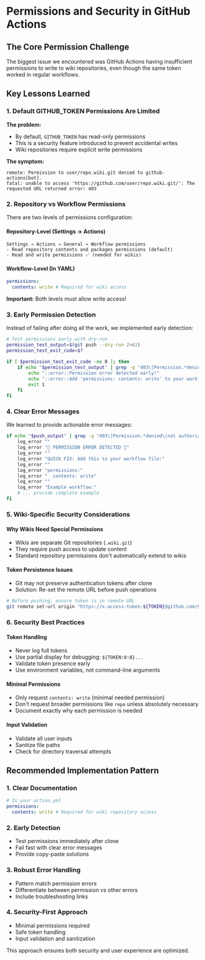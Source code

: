# Permissions and Security in GitHub Actions

## The Core Permission Challenge

The biggest issue we encountered was GitHub Actions having insufficient permissions to write to wiki repositories, even though the same token worked in regular workflows.

## Key Lessons Learned

### 1. Default GITHUB_TOKEN Permissions Are Limited

**The problem:**

- By default, `GITHUB_TOKEN` has read-only permissions
- This is a security feature introduced to prevent accidental writes
- Wiki repositories require explicit write permissions

**The symptom:**

```
remote: Permission to user/repo.wiki.git denied to github-actions[bot].
fatal: unable to access 'https://github.com/user/repo.wiki.git/': The requested URL returned error: 403
```

### 2. Repository vs Workflow Permissions

There are two levels of permissions configuration:

#### Repository-Level (Settings → Actions)

```
Settings → Actions → General → Workflow permissions
- Read repository contents and packages permissions (default)
- Read and write permissions ✅ (needed for wikis)
```

#### Workflow-Level (In YAML)

```yaml
permissions:
  contents: write # Required for wiki access
```

**Important:** Both levels must allow write access!

### 3. Early Permission Detection

Instead of failing after doing all the work, we implemented early detection:

```bash
# Test permissions early with dry-run
permission_test_output=$(git push --dry-run 2>&1)
permission_test_exit_code=$?

if [ $permission_test_exit_code -ne 0 ]; then
    if echo "$permission_test_output" | grep -q "403\|Permission.*denied\|not authorized"; then
        echo "::error::Permission error detected early!"
        echo "::error::Add 'permissions: contents: write' to your workflow"
        exit 1
    fi
fi
```

### 4. Clear Error Messages

We learned to provide actionable error messages:

```bash
if echo "$push_output" | grep -q "403\|Permission.*denied\|not authorized"; then
    log_error ""
    log_error "🚨 PERMISSION ERROR DETECTED 🚨"
    log_error ""
    log_error "QUICK FIX: Add this to your workflow file:"
    log_error ""
    log_error "permissions:"
    log_error "  contents: write"
    log_error ""
    log_error "Example workflow:"
    # ... provide complete example
fi
```

### 5. Wiki-Specific Security Considerations

#### Why Wikis Need Special Permissions

- Wikis are separate Git repositories (`.wiki.git`)
- They require push access to update content
- Standard repository permissions don't automatically extend to wikis

#### Token Persistence Issues

- Git may not preserve authentication tokens after clone
- Solution: Re-set the remote URL before push operations

```bash
# Before pushing, ensure token is in remote URL
git remote set-url origin "https://x-access-token:${TOKEN}@github.com/${REPO}.wiki.git"
```

### 6. Security Best Practices

#### Token Handling

- Never log full tokens
- Use partial display for debugging: `${TOKEN:0:8}...`
- Validate token presence early
- Use environment variables, not command-line arguments

#### Minimal Permissions

- Only request `contents: write` (minimal needed permission)
- Don't request broader permissions like `repo` unless absolutely necessary
- Document exactly why each permission is needed

#### Input Validation

- Validate all user inputs
- Sanitize file paths
- Check for directory traversal attempts

## Recommended Implementation Pattern

### 1. Clear Documentation

```yaml
# In your action.yml
permissions:
  contents: write # Required for wiki repository access
```

### 2. Early Detection

- Test permissions immediately after clone
- Fail fast with clear error messages
- Provide copy-paste solutions

### 3. Robust Error Handling

- Pattern match permission errors
- Differentiate between permission vs other errors
- Include troubleshooting links

### 4. Security-First Approach

- Minimal permissions required
- Safe token handling
- Input validation and sanitization

This approach ensures both security and user experience are optimized.
